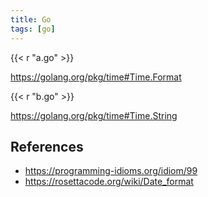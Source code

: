 ```yaml
---
title: Go
tags: [go]
---
```


{{< r "a.go" >}}

<https://golang.org/pkg/time#Time.Format>

{{< r "b.go" >}}

<https://golang.org/pkg/time#Time.String>

## References

- <https://programming-idioms.org/idiom/99>
- <https://rosettacode.org/wiki/Date_format>
